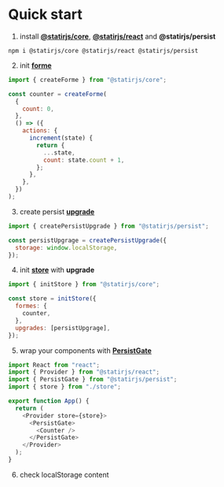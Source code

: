 # Quick start

1. install [**@statirjs/core**](/content/core/home.md), [**@statirjs/react**](/content/react/home.md) and **@statirjs/persist**

```shell
npm i @statirjs/core @statirjs/react @statirjs/persist
```

2. init [**forme**](/content/core/formes.md)

```js
import { createForme } from "@statirjs/core";

const counter = createForme(
  {
    count: 0,
  },
  () => ({
    actions: {
      increment(state) {
        return {
          ...state,
          count: state.count + 1,
        };
      },
    },
  })
);
```

3. create persist [**upgrade**](/content/persist/upgrade.md)

```js
import { createPersistUpgrade } from "@statirjs/persist";

const persistUpgrage = createPersistUpgrade({
  storage: window.localStorage,
});
```

4. init [**store**](/content/core/store.md) with **upgrade**

```js
import { initStore } from "@statirjs/core";

const store = initStore({
  formes: {
    counter,
  },
  upgrades: [persistUpgrage],
});
```

5. wrap your components with [**PersistGate**](/content/persist/persist_gate.md)

```js
import React from "react";
import { Provider } from "@statirjs/react";
import { PersistGate } from "@statirjs/persist";
import { store } from "./store";

export function App() {
  return (
    <Provider store={store}>
      <PersistGate>
        <Counter />
      </PersistGate>
    </Provider>
  );
}
```

6. check localStorage content
